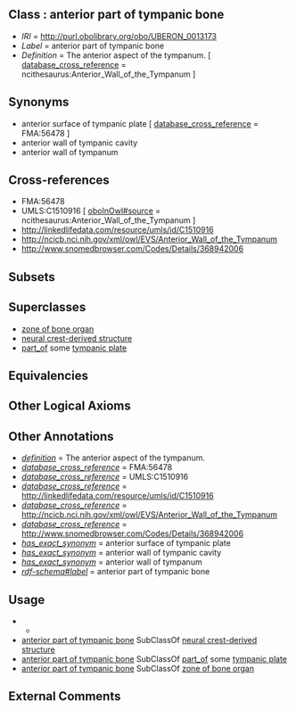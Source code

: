 
## Class : anterior part of tympanic bone

 * *IRI* = http://purl.obolibrary.org/obo/UBERON_0013173
 * *Label* = anterior part of tympanic bone
 * *Definition* = The anterior aspect of the tympanum. [ [database_cross_reference](../../ef/oboInOwl#hasDbXref.md) = ncithesaurus:Anterior_Wall_of_the_Tympanum ]

## Synonyms

 * anterior surface of tympanic plate [ [database_cross_reference](../../ef/oboInOwl#hasDbXref.md) = FMA:56478 ]
 * anterior wall of tympanic cavity
 * anterior wall of tympanum

## Cross-references

 * FMA:56478
 * UMLS:C1510916 [ [oboInOwl#source](../../ce/oboInOwl#source.md) = ncithesaurus:Anterior_Wall_of_the_Tympanum ]
 * http://linkedlifedata.com/resource/umls/id/C1510916
 * http://ncicb.nci.nih.gov/xml/owl/EVS/Anterior_Wall_of_the_Tympanum
 * http://www.snomedbrowser.com/Codes/Details/368942006

## Subsets


## Superclasses

 * [zone of bone organ](../../UBERON/13/UBERON_0005913.md)
 * [neural crest-derived structure](../../UBERON/13/UBERON_0010313.md)
 * [part_of](../../BFO/50/BFO_0000050.md) some [tympanic plate](../../UBERON/66/UBERON_0010066.md)

## Equivalencies


## Other Logical Axioms


## Other Annotations

 * *[definition](../../IAO/15/IAO_0000115.md)* = The anterior aspect of the tympanum.
 * *[database_cross_reference](../../ef/oboInOwl#hasDbXref.md)* = FMA:56478
 * *[database_cross_reference](../../ef/oboInOwl#hasDbXref.md)* = UMLS:C1510916
 * *[database_cross_reference](../../ef/oboInOwl#hasDbXref.md)* = http://linkedlifedata.com/resource/umls/id/C1510916
 * *[database_cross_reference](../../ef/oboInOwl#hasDbXref.md)* = http://ncicb.nci.nih.gov/xml/owl/EVS/Anterior_Wall_of_the_Tympanum
 * *[database_cross_reference](../../ef/oboInOwl#hasDbXref.md)* = http://www.snomedbrowser.com/Codes/Details/368942006
 * *[has_exact_synonym](../../ym/oboInOwl#hasExactSynonym.md)* = anterior surface of tympanic plate
 * *[has_exact_synonym](../../ym/oboInOwl#hasExactSynonym.md)* = anterior wall of tympanic cavity
 * *[has_exact_synonym](../../ym/oboInOwl#hasExactSynonym.md)* = anterior wall of tympanum
 * *[rdf-schema#label](../../el/rdf-schema#label.md)* = anterior part of tympanic bone

## Usage

 * -
 * [anterior part of tympanic bone](../../UBERON/73/UBERON_0013173.md) SubClassOf [neural crest-derived structure](../../UBERON/13/UBERON_0010313.md)
 * [anterior part of tympanic bone](../../UBERON/73/UBERON_0013173.md) SubClassOf [part_of](../../BFO/50/BFO_0000050.md) some [tympanic plate](../../UBERON/66/UBERON_0010066.md)
 * [anterior part of tympanic bone](../../UBERON/73/UBERON_0013173.md) SubClassOf [zone of bone organ](../../UBERON/13/UBERON_0005913.md)

## External Comments

